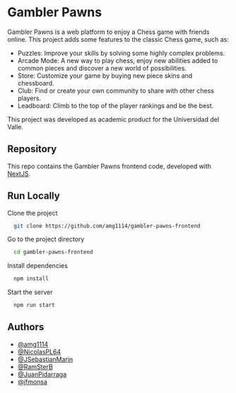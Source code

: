 # Gambler Pawns

Gambler Pawns is a web platform to enjoy a Chess game with friends online. This project adds some features to the classic Chess game, such as:

- Puzzles: Improve your skills by solving some highly complex problems.
- Arcade Mode: A new way to play chess, enjoy new abilities added to common pieces and discover a new world of possibilities.
- Store: Customize your game by buying new piece skins and chessboard.
- Club: Find or create your own community to share with other chess players.
- Leadboard: Climb to the top of the player rankings and be the best.

This project was developed as academic product for the Universidad del Valle.

## Repository

This repo contains the Gambler Pawns frontend code, developed with [NextJS](https://nextjs.org/).

## Run Locally

Clone the project

```bash
  git clone https://github.com/amg1114/gambler-pawns-frontend
```

Go to the project directory

```bash
  cd gambler-pawns-frontend
```

Install dependencies

```bash
  npm install
```

Start the server

```bash
  npm run start
```

## Authors

- [@amg1114](https://www.github.com/amg1114)
- [@NicolasPL64](https://www.github.com/NicolasPL64)
- [@JSebastianMarin](https://www.github.com/JSebastianMarin)
- [@RamSterB](https://www.github.com/RamSterB)
- [@JuanPidarraga](https://www.github.com/JuanPidarraga)
- [@jfmonsa](https://www.github.com/jfmonsa)
